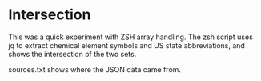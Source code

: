 # Intersection

This was a quick experiment with ZSH array handling. The zsh script uses jq to extract chemical element symbols and US state abbreviations, and shows the intersection of the two sets.

sources.txt shows where the JSON data came from.
